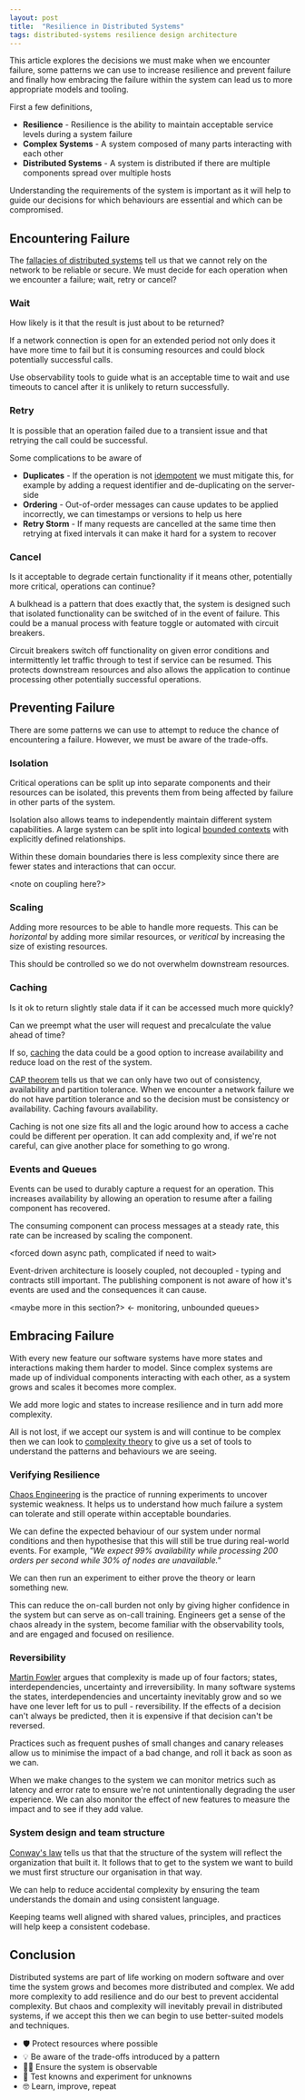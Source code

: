 ```yaml
---
layout: post
title:  "Resilience in Distributed Systems"
tags: distributed-systems resilience design architecture
---
```


This article explores the decisions we must make when we encounter failure, some patterns we can use to increase resilience and prevent failure and finally how embracing the failure within the system can lead us to more appropriate models and tooling.

First a few definitions,

- **Resilience** - Resilience is the ability to maintain acceptable service levels during a system failure
- **Complex Systems** - A system composed of many parts interacting with each other
- **Distributed Systems** - A system is distributed if there are multiple components spread over multiple hosts

Understanding the requirements of the system is important as it will help to guide our decisions for which behaviours are essential and which can be compromised.

## Encountering Failure

The [fallacies of distributed systems](http://wiki.c2.com/?EightFallaciesOfDistributedComputing) tell us that we cannot rely on the network to be reliable or secure. We must decide for each operation when we encounter a failure; wait, retry or cancel?

### Wait

How likely is it that the result is just about to be returned?

If a network connection is open for an extended period not only does it have more time to fail but it is consuming resources and could block potentially successful calls.

Use observability tools to guide what is an acceptable time to wait and use timeouts to cancel after it is unlikely to return successfully.

### Retry

It is possible that an operation failed due to a transient issue and that retrying the call could be successful.

Some complications to be aware of
- **Duplicates** - If the operation is not [idempotent](https://en.wikipedia.org/wiki/Idempotence) we must mitigate this, for example by adding a request identifier and de-duplicating on the server-side
- **Ordering** - Out-of-order messages can cause updates to be applied incorrectly, we can timestamps or versions to help us here
- **Retry Storm** - If many requests are cancelled at the same time then retrying at fixed intervals it can make it hard for a system to recover

### Cancel

Is it acceptable to degrade certain functionality if it means other, potentially more critical, operations can continue?

A bulkhead is a pattern that does exactly that, the system is designed such that isolated functionality can be switched of in the event of failure. This could be a manual process with feature toggle or automated with circuit breakers.

Circuit breakers switch off functionality on given error conditions and intermittently let traffic through to test if service can be resumed.
This protects downstream resources and also allows the application to continue processing other potentially successful operations.

## Preventing Failure

There are some patterns we can use to attempt to reduce the chance of encountering a failure.
However, we must be aware of the trade-offs.

### Isolation

Critical operations can be split up into separate components and their resources can be isolated, this prevents them from being affected by failure in other parts of the system.

Isolation also allows teams to independently maintain different system capabilities.
A large system can be split into logical [bounded contexts](https://martinfowler.com/bliki/BoundedContext.html) with explicitly defined relationships.

Within these domain boundaries there is less complexity since there are fewer states and interactions that can occur.

<note on coupling here?>

### Scaling

Adding more resources to be able to handle more requests.
This can be _horizontal_ by adding more similar resources, or _veritical_ by increasing the size of existing resources.

This should be controlled so we do not overwhelm downstream resources.

### Caching

Is it ok to return slightly stale data if it can be accessed much more quickly?

Can we preempt what the user will request and precalculate the value ahead of time?

If so, [caching](https://aws.amazon.com/caching/) the data could be a good option to increase availability and reduce load on the rest of the system.

<Trade-off between consistency and availability>

[CAP theorem](https://en.wikipedia.org/wiki/CAP_theorem) tells us that we can only have two out of consistency, availability and partition tolerance.
When we encounter a network failure we do not have partition tolerance and so the decision must be consistency or availability.
Caching favours availability.

Caching is not one size fits all and the logic around how to access a cache could be different per operation.
It can add complexity and, if we're not careful, can give another place for something to go wrong.

<maybe write that it adds complexity>

### Events and Queues

Events can be used to durably capture a request for an operation.
This increases availability by allowing an operation to resume after a failing component has recovered.

The consuming component can process messages at a steady rate, this rate can be increased by scaling the component.

<forced down async path, complicated if need to wait>

Event-driven architecture is loosely coupled, not decoupled - typing and contracts still important. The publishing component is not aware of how it's events are used and the consequences it can cause.

<maybe more in this section?>
<- monitoring, unbounded queues>

## Embracing Failure

With every new feature our software systems have more states and interactions making them harder to model.
Since complex systems are made up of individual components interacting with each other, as a system grows and scales it becomes more complex.

We add more logic and states to increase resilience and in turn add more complexity.

All is not lost, if we accept our system is and will continue to be complex then we can look to [complexity theory](https://www.youtube.com/watch?v=i-ladOjo1QA&list=TLPQMTAxMTIwMjHtudT33UyVOA) to give us a set of tools to understand the patterns and behaviours we are seeing.

### Verifying Resilience

[Chaos Engineering](https://principlesofchaos.org/) is the practice of running experiments to uncover systemic weakness. It helps us to understand how much failure a system can tolerate and still operate within acceptable boundaries.

We can define the expected behaviour of our system under normal conditions and then hypothesise that this will still be true during real-world events.
For example, _"We expect 99% availability while processing 200 orders per second while 30% of nodes are unavailable."_

We can then run an experiment to either prove the theory or learn something new.

This can reduce the on-call burden not only by giving higher confidence in the system but can serve as on-call training. Engineers get a sense of the chaos already in the system, become familiar with the observability tools, and are engaged and focused on resilience.

### Reversibility

[Martin Fowler](https://m.facebook.com/nt/screen/?params=%7B%22note_id%22%3A681695435785808%7D&path=%2Fnotes%2Fnote%2F&refsrc=deprecated&_rdr) argues that complexity is made up of four factors; states, interdependencies, uncertainty and irreversibility. In many software systems the states, interdependencies and uncertainty inevitably grow and so we have one lever left for us to pull - reversibility. If the effects of a decision can't always be predicted, then it is expensive if that decision can't be reversed.

Practices such as frequent pushes of small changes and canary releases allow us to minimise the impact of a bad change, and roll it back as soon as we can.

When we make changes to the system we can monitor metrics such as latency and error rate to ensure we're not unintentionally degrading the user experience.
We can also monitor the effect of new features to measure the impact and to see if they add value.

### System design and team structure

[Conway's law](https://www.thoughtworks.com/insights/blog/demystifying-conways-law) tells us that that the structure of the system will reflect the organization that built it.
It follows that to get to the system we want to build we must first structure our organisation in that way.

We can help to reduce accidental complexity by ensuring the team understands the domain and using consistent language.

Keeping teams well aligned with shared values, principles, and practices will help keep a consistent codebase.

## Conclusion

Distributed systems are part of life working on modern software and over time the system grows and becomes more distributed and complex.
We add more complexity to add resilience and do our best to prevent accidental complexity.
But chaos and complexity will inevitably prevail in distributed systems, if we accept this then we can begin to use better-suited models and techniques.

- 🛡 Protect resources where possible
- 💡 Be aware of the trade-offs introduced by a pattern
- 🕵️‍♀️ Ensure the system is observable
- 🧪 Test knowns and experiment for unknowns
- 🤓 Learn, improve, repeat
